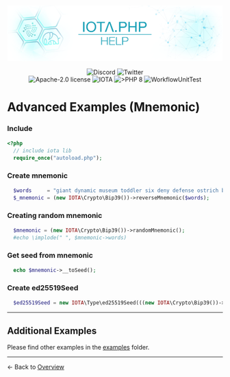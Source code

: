 ![IOTA.php](./images/IOTA_PHP_Banner_Interact_Help.png)

<p style="text-align:center;">
  <a href="https://discord.iota.org/" style="text-decoration:none;"><img src="https://img.shields.io/badge/Discord-9cf.svg?style=social&logo=discord" alt="Discord"></a>
  <a href="https://twitter.com/IOTAphp/" style="text-decoration:none;"><img src="https://img.shields.io/badge/Twitter-9cf.svg?style=social&logo=twitter" alt="Twitter"></a>
  <br>
  <a href="https://github.com/iota-community/iota.php/LICENSE" style="text-decoration:none;"><img src="https://img.shields.io/badge/license-Apache--2.0-green?style=flat-square" alt="Apache-2.0 license"></a>
  <a href="https://www.iota.org/" style="text-decoration:none;"><img src="https://img.shields.io/badge/IOTA-lightgrey?style=flat&logo=iota" alt="IOTA"></a>
  <a href="https://www.php.net/" style="text-decoration:none;"><img src="https://img.shields.io/badge/PHP->= 8.x-blue?style=flat-square&logo=php" alt=">PHP 8"></a>
  <img src="https://github.com/iota-community/iota.php/actions/workflows/phpunit.yml/badge.svg" alt="WorkflowUnitTest">
</p>

# Advanced Examples (Mnemonic)

### Include

```php
<?php
  // include iota lib
  require_once("autoload.php");
```

### Create mnemonic

```php
  $words     = "giant dynamic museum toddler six deny defense ostrich bomb access mercy blood explain muscle shoot shallow glad autumn author calm heavy hawk abuse rally";
  $_mnemonic = (new IOTA\Crypto\Bip39())->reverseMnemonic($words);
```

### Creating random mnemonic

```php
  $mnemonic = (new IOTA\Crypto\Bip39())->randomMnemonic();
  #echo \implode(" ", $mnemonic->words)
```

### Get seed from mnemonic

```php
  echo $mnemonic->__toSeed();
```

### Create ed25519Seed

```php
  $ed25519Seed = new IOTA\Type\ed25519Seed(((new IOTA\Crypto\Bip39())->reverseMnemonic($words))->__toSeed());
```

<hr>

## Additional Examples

Please find other examples in the [examples](../examples) folder.


___

<- Back to [Overview](000_index.md)